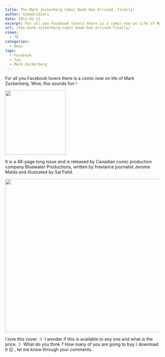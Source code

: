 ```yaml
---
title: The Mark Zuckerberg Comic Book Has Arrived, finally!
author: himadridimri
date: 2011-02-23
excerpt: For all you Facebook lovers there is a comic now on life of Mark Zuckerberg. Wow, this sounds fun !
url: /the-mark-zuckerberg-comic-book-has-arrived-finally/
views:
  - 78
categories:
  - News
tags:
  - Facebook
  - fun
  - Mark Zuckerberg
---
```

For all you Facebook lovers there is a comic now on life of Mark Zuckerberg. Wow, this sounds fun !

[<img class="alignnone size-full wp-image-5878" src="http://cdn.devilsworkshop.org/files/2011/02/Mark-Zuckerberg.png" alt="" width="197" height="210" />][1]

It is a 48-page long issue and is released by Canadian comic production company Bluewater Productions, written by freelance journalist Jerome Maida and illustrated by Sal Field.

[<img class="alignnone size-full wp-image-5879" src="http://cdn.devilsworkshop.org/files/2011/02/Mark-ZuckerCoverLogo.jpg" alt="" width="600" height="500" />][2]

I love this cover. <img src="http://devilsworkshop.org/wp-includes/images/smilies/simple-smile.png" alt=":)" class="wp-smiley" style="height: 1em; max-height: 1em;" /> I wonder if this is available to any one and what is the price. <img src="http://devilsworkshop.org/wp-includes/images/smilies/simple-smile.png" alt=":)" class="wp-smiley" style="height: 1em; max-height: 1em;" /> What do you think ? How many of you are going to buy / download it 😉 , let me know through your comments.

 [1]: http://cdn.devilsworkshop.org/files/2011/02/Mark-Zuckerberg.png
 [2]: http://cdn.devilsworkshop.org/files/2011/02/Mark-ZuckerCoverLogo.jpg
